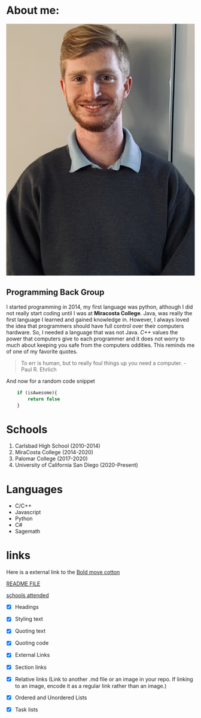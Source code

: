 # About me:

![Profile Picture](./Cover_photo.jpg)

## Programming Back Group


I started programming in 2014, my first language was
python, although I did not really start coding
until I was at **Miracosta College**. Java, was really the first
language I learned and gained knowledge in. However, I always loved the idea
that programmers should have full control over their computers hardware.
So, I needed a language that was not Java. *C++* values the power that computers
give to each programmer and it does not worry to much about keeping you safe 
from the computers oddities. This reminds me of one of my favorite quotes. 
> To err is human, but to really foul things up you need a computer. - Paul R. Ehrlich

And now for a random code snippet 
```javascript
    if (isAwesome){
        return false
    }
```

# Schools 
1. Carlsbad High School (2010-2014)
2. MiraCosta College (2014-2020)
3. Palomar College (2017-2020)
4. University of California San Diego (2020-Present) 

# Languages

* C/C++
* Javascript
* Python
* C#
* Sagemath

# links
Here is a external link to the [Bold move cotton](https://www.youtube.com/watch?v=uLr0v9MyGgM&ab_channel=TommyBiglow)

[README FILE](README.md)

[schools attended](#schools)
- [x] Headings
- [x] Styling text
- [x] Quoting text
- [x] Quoting code
- [x] External Links
- [x] Section links
- [x] Relative links (Link to another .md file or an image in your repo. If linking to an image, encode it as a regular link rather than an image.)
- [x] Ordered and Unordered Lists
- [x] Task lists







